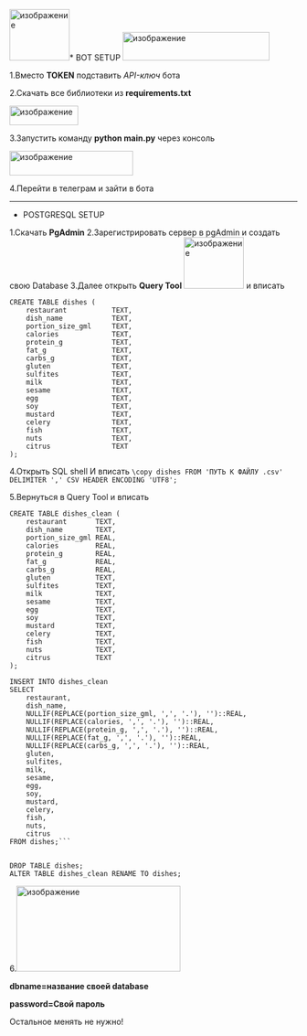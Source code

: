 <img width="105" height="90" alt="изображение" src="https://github.com/user-attachments/assets/5013e432-0c05-41b5-b99d-1503d19b9e07" />* BOT SETUP
<img width="257" height="50" alt="изображение" src="https://github.com/user-attachments/assets/81f53fa9-5fe8-4d3b-b5a0-fbf5fd83a015" />

1.Вместо **TOKEN** подставить *API-ключ* бота

2.Скачать все библиотеки из **requirements.txt**

<img width="120" height="34" alt="изображение" src="https://github.com/user-attachments/assets/2855a827-3797-4da5-959b-a432c6c905dd" />

3.Запустить команду **python main.py** через консоль


<img width="216" height="43" alt="изображение" src="https://github.com/user-attachments/assets/422ce5dd-3b7d-4979-9134-001d285e0d90" />


4.Перейти в телеграм и зайти в бота

-------------------------------------------------------------------------------------------------------------------------------------------------------------------

* POSTGRESQL SETUP

1.Скачать **PgAdmin**
2.Зарегистрировать сервер в pgAdmin и создать свою Database 
3.Далее открыть **Query Tool** <img width="105" height="90" alt="изображение" src="https://github.com/user-attachments/assets/a12621a6-91f7-429c-a114-1872ba285f4b" />
и вписать 
```
CREATE TABLE dishes (
    restaurant           TEXT,
    dish_name            TEXT,
    portion_size_gml     TEXT,
    calories             TEXT,
    protein_g            TEXT,
    fat_g                TEXT,
    carbs_g              TEXT,
    gluten               TEXT,
    sulfites             TEXT,
    milk                 TEXT,
    sesame               TEXT,
    egg                  TEXT,
    soy                  TEXT,
    mustard              TEXT,
    celery               TEXT,
    fish                 TEXT,
    nuts                 TEXT,
    citrus               TEXT
);
```

4.Открыть SQL shell И вписать
```\copy dishes FROM 'ПУТЬ К ФАЙЛУ .csv' DELIMITER ',' CSV HEADER ENCODING 'UTF8';```

5.Вернуться в Query Tool и вписать
```
CREATE TABLE dishes_clean (
    restaurant       TEXT,
    dish_name        TEXT,
    portion_size_gml REAL,
    calories         REAL,
    protein_g        REAL,
    fat_g            REAL,
    carbs_g          REAL,
    gluten           TEXT,
    sulfites         TEXT,
    milk             TEXT,
    sesame           TEXT,
    egg              TEXT,
    soy              TEXT,
    mustard          TEXT,
    celery           TEXT,
    fish             TEXT,
    nuts             TEXT,
    citrus           TEXT
);

INSERT INTO dishes_clean
SELECT
    restaurant,
    dish_name,
    NULLIF(REPLACE(portion_size_gml, ',', '.'), '')::REAL,
    NULLIF(REPLACE(calories, ',', '.'), '')::REAL,
    NULLIF(REPLACE(protein_g, ',', '.'), '')::REAL,
    NULLIF(REPLACE(fat_g, ',', '.'), '')::REAL,
    NULLIF(REPLACE(carbs_g, ',', '.'), '')::REAL,
    gluten,
    sulfites,
    milk,
    sesame,
    egg,
    soy,
    mustard,
    celery,
    fish,
    nuts,
    citrus
FROM dishes;```


DROP TABLE dishes;
ALTER TABLE dishes_clean RENAME TO dishes;
```

6.<img width="287" height="150" alt="изображение" src="https://github.com/user-attachments/assets/f04dfb76-2891-43f7-be8a-eb324bbb6155" />

**dbname=название своей database**

**password=Свой пароль**

Остальное менять не нужно!

